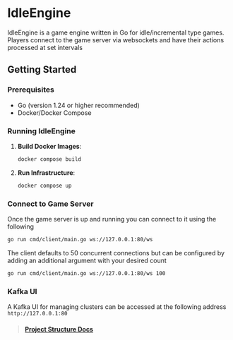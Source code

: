 # IdleEngine

IdleEngine is a game engine written in Go for idle/incremental type games. Players connect to the game server via websockets and have their actions processed at set intervals

## Getting Started

### Prerequisites

- Go (version 1.24 or higher recommended)
- Docker/Docker Compose

### Running IdleEngine

1. **Build Docker Images**:

   ```bash
   docker compose build
   ```

2. **Run Infrastructure**:

   ```bash
   docker compose up
   ```

### Connect to Game Server

Once the game server is up and running you can connect to it using the following

```bash
go run cmd/client/main.go ws://127.0.0.1:80/ws
```

The client defaults to 50 concurrent connections but can be configured by adding an additional argument with your desired count

```bash
go run cmd/client/main.go ws://127.0.0.1:80/ws 100
```

### Kafka UI

A Kafka UI for managing clusters can be accessed at the following address `http://127.0.0.1:80`

> #### [Project Structure Docs](https://github.com/nxdir-s/go-hexarch)
